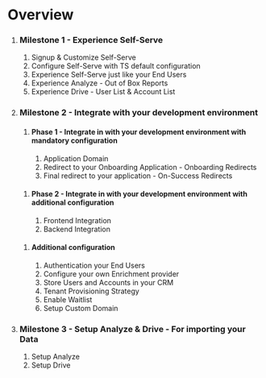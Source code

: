 # Overview

<ol type="1">
<li> <h3> Milestone 1 - Experience Self-Serve</h3>
    <ol>
        <li>Signup & Customize Self-Serve</li>
        <li>Configure Self-Serve with TS default configuration</li>
        <li>Experience Self-Serve just like your End Users</li>
        <li>Experience Analyze - Out of Box Reports</li>
        <li>Experience Drive - User List & Account List</li>
    </ol>
</li>

<li> <h3>Milestone 2 - Integrate with your development environment</h3>
    <ol>
        <li><h4>Phase 1 - Integrate in with your development environment with mandatory configuration</h4>
            <ol>
                <li>Application Domain</li>
                <li>Redirect to your Onboarding Application - Onboarding Redirects</li>
                <li>Final redirect to your application - On-Success Redirects</li>
            </ol>
       </li> 
       </ol>
    <ol>
        <li><h4>Phase 2 - Integrate in with your development environment with additional configuration</h4>
            <ol>
                <li>Frontend Integration</li>
                <li>Backend Integration</li>
            </ol>
        </li>
    </ol>
    <ol>
        <li><h4>Additional configuration</h4>
            <ol>
                <li>Authentication your End Users</li>
                <li>Configure your own Enrichment provider</li>
                <li>Store Users and Accounts in your CRM</li>
                <li>Tenant Provisioning Strategy</li>
                <li>Enable Waitlist</li>
                <li>Setup Custom Domain</li>
            </ol>
        </li>
    </ol>
</li>

<li><h3>Milestone 3 - Setup Analyze & Drive - For importing your Data</h3>
    <ol>
        <li>Setup Analyze
        </li>
        <li>Setup Drive
        </li>
    </ol>

</li>
</ol>

<!-- 
Lithe Milestones, completing which shall mark Onboarding complete

1.  Milestone 1 - Experience Self-Serve with defaults (Time To Complete - 1 hour)

    1.1    Signup & Customize Self-Serve

    1.2    Configure Self-Serve with ThriveStack's Default configuration

    1.3    Experience Self-Serve just like your End Users would experience

    1.4    Experience Analyze - Out of Box Reports

    1.5    Experience Drive - User List & Account List




2.  Milestone 2 - Integrate with your Application (Time To Complete - 4 hour)

   2.1 Phase 1 -  Integrate in with your development environment with mandatory configuration (TTC- 30 min)
        
    <ol>
        <li>Application Domain</li>
        <li>Redirect to your Onboarding  Application</li>
        <li>Final redirection to your Application</li>
    </ol>    
    
    2.2 Phase 2 -   Integrate in with your development environment with additional configuration (TTC - 4 hour)
        2.2.1   Frontend Integration
        2.2.2   Backend Integration

    2.3 Optional/Additional configuration
        2.3.1   Authentication your End Users
        2.3.2   Configure your own Enrichment provider
        2.3.3   Store Users and Accounts in your CRM
        2.3.4   Tenant Provisioning Strategy
        2.3.5   Enable Waitlist
        2.3.6   Setup Custom Domain

3.   Milestone 3 -   Setup Analyze & Drive - For importing your Data
    3.1    Setup Analyze
    3.2    Setup Drive

        
 -->
